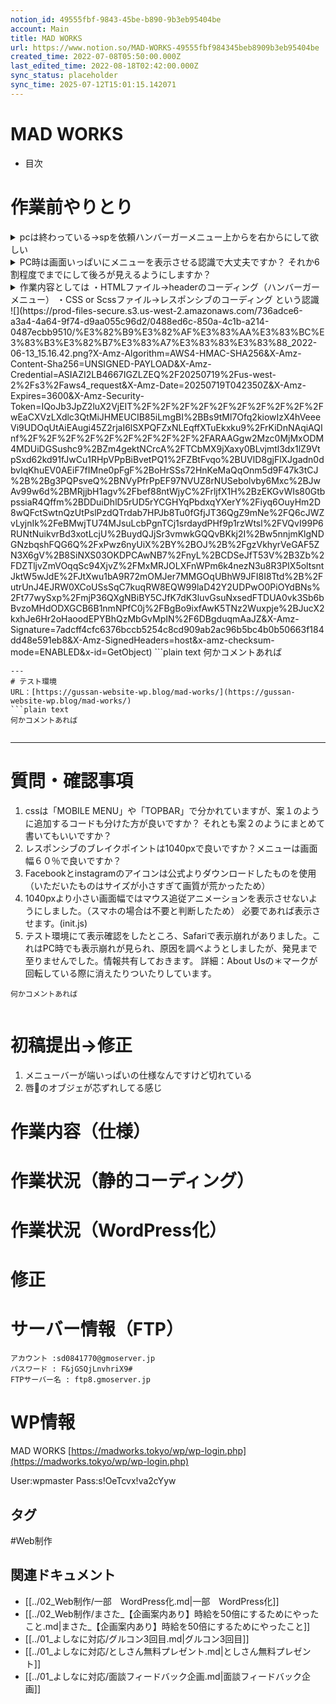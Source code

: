 ```yaml
---
notion_id: 49555fbf-9843-45be-b890-9b3eb95404be
account: Main
title: MAD WORKS
url: https://www.notion.so/MAD-WORKS-49555fbf984345beb8909b3eb95404be
created_time: 2022-07-08T05:50:00.000Z
last_edited_time: 2022-08-18T02:42:00.000Z
sync_status: placeholder
sync_time: 2025-07-12T15:01:15.142071
---
```

# MAD WORKS

  - 目次
  # 作業前やりとり
  <details>
  <summary>pcは終わっている→spを依頼ハンバーガーメニュー上からを右からにして欲しい</summary>
  </details>
  <details>
  <summary>PC時は画面いっぱいにメニューを表示させる認識で大丈夫ですか？
それか6割程度でまでにして後ろが見えるようにしますか？</summary>
  </details>
  <details>
  <summary>作業内容としては
・HTMLファイル→headerのコーディング（ハンバーガーメニュー）
・CSS or Scssファイル→レスポンシブのコーディング
という認識</summary>
  </details>
  ![](https://prod-files-secure.s3.us-west-2.amazonaws.com/736adce6-a3a4-4a64-9f74-d9aa055c96d2/0488ed6c-850a-4c1b-a214-0487ecbb9510/%E3%82%B9%E3%82%AF%E3%83%AA%E3%83%BC%E3%83%B3%E3%82%B7%E3%83%A7%E3%83%83%E3%83%88_2022-06-13_15.16.42.png?X-Amz-Algorithm=AWS4-HMAC-SHA256&X-Amz-Content-Sha256=UNSIGNED-PAYLOAD&X-Amz-Credential=ASIAZI2LB4667IGZLZEQ%2F20250719%2Fus-west-2%2Fs3%2Faws4_request&X-Amz-Date=20250719T042350Z&X-Amz-Expires=3600&X-Amz-Security-Token=IQoJb3JpZ2luX2VjEIT%2F%2F%2F%2F%2F%2F%2F%2F%2F%2FwEaCXVzLXdlc3QtMiJHMEUCIB85iLmgBI%2BBs9tMl7Ofq2kiowIzX4hVeeeVi9UDOqUtAiEAugi45Z2rjaI6lSXPQFZxNLEqffXTuEkxku9%2FrKiDnNAqiAQInf%2F%2F%2F%2F%2F%2F%2F%2F%2F%2FARAAGgw2Mzc0MjMxODM4MDUiDGSushc9%2BZm4gektNCrcA%2FTCbMX9jXaxy0BLvjmtl3dx1lZ9VtpSxd62kd91fJwCu1RHpVPpBiBvetPQ1%2FZBtFvqo%2BUVlD8gjFlXJgadn0dbvlqKhuEV0AEiF7fIMne0pFgF%2BoHrSSs72HnKeMaQqOnm5d9F47k3tCJ%2B%2Bg3PQPsveQ%2BNVyPfrPpEF97NVUZ8rNUSebolvby6Mxc%2BJwAv99w6d%2BMRjjbH1agv%2Fbef88ntWjyC%2FrljfX1H%2BzEKGvWIs80GtbpssiaR4Qffm%2BDDuiDhlD5rUD5rYCGHYqPbdxqYXerY%2Fiyq6OuyHm2D8wQFctSwtnQzUtPslPzdQTrdab7HPJb8Tu0fGfjJT36QgZ9mNe%2FQ6cJWZvLyjnIk%2FeBMwjTU74MJsuLcbPgnTCj1srdaydPHf9p1rzWtsl%2FVQvI99P6RUNtNuikvrBd3xotLcjU%2BuydQJjSr3vmwkGQQvBKkj2I%2Bw5nnjmKlgNDGNzbqshFQG6Q%2FxPwz6nyUiX%2BY%2BOJ%2B%2FgzVkhyrVeGAF5ZN3X6gV%2B8SiNXS03OKDPCAwNB7%2FnyL%2BCDSeJfT53V%2B3Zb%2FDZTljvZmVOqqSc94XjvZ%2FMxMRJOLXFnWPm6k4nezN3u8R3PIX5oltsntJktW5wJdE%2FJtXwu1bA9R72mOMJer7MMGOqUBhW9JFI8I8Ttd%2B%2FutrUnJ4EJRW0XCoUSsSqC7kuqRW8EQW99laD42Y2UDPwO0PiOYdBNs%2Ft77wySxp%2FmjP36QXgNBiBY5CJfK7dK3luvGsuNxsedFTDUA0vk3Sb6bBvzoMHdODXGCB6B1nmNPfC0j%2FBgBo9ixfAwK5TNz2Wuxpje%2BJucX2kxhJe6Hr2oHaoodEPYBhQzMbGvMpIN%2F6DBgduqmAaJZ&X-Amz-Signature=7adcff4cfc6376bccb5254c8cd909ab2ac96b5bc4b0b50663f184dd48e591eb8&X-Amz-SignedHeaders=host&x-amz-checksum-mode=ENABLED&x-id=GetObject)
  ```plain text
何かコメントあれば


  ```
  ---
  # テスト環境
  URL：[https://gussan-website-wp.blog/mad-works/](https://gussan-website-wp.blog/mad-works/)
  ```plain text
何かコメントあれば


  ```
  ---
  # 質問・確認事項
  1. cssは「MOBILE MENU」や「TOPBAR」で分かれていますが、案１のように追加するコードも分けた方が良いですか？
それとも案２のようにまとめて書いてもいいですか？
  1. レスポンシブのブレイクポイントは1040pxで良いですか？メニューは画面幅６０％で良いですか？
  1. Facebookとinstagramのアイコンは公式よりダウンロードしたものを使用（いただいたものはサイズが小さすぎて画質が荒かったため）
  1. 1040pxより小さい画面幅ではマウス追従アニメーションを表示させないようにしました。（スマホの場合は不要と判断したため）
必要であれば表示させます。(init.js)
  1. テスト環境にて表示確認をしたところ、Safariで表示崩れがありました。これはPC時でも表示崩れが見られ、原因を調べようとしましたが、発見まで至りませんでした。情報共有しておきます。
詳細：About Usの＊マークが回転している際に消えたりついたりしています。
  ```plain text
何かコメントあれば


  ```
  # 初稿提出→修正
  1. メニューバーが端いっぱいの仕様なんですけど切れている
  1. 唇💋のオブジェが芯ずれしてる感じ
  # 作業内容（仕様）
  # 作業状況（静的コーディング）
  # 作業状況（WordPress化）
  # 修正
  # サーバー情報（FTP）
  ```plain text
アカウント :sd0841770@gmoserver.jp
パスワード : F&jGSQjLnvhriX9#
FTPサーバー名 : ftp8.gmoserver.jp
  ```
  # WP情報
  MAD WORKS
[https://madworks.tokyo/wp/wp-login.php](https://madworks.tokyo/wp/wp-login.php)

User:wpmaster
Pass:s!OeTcvx!va2cYyw
  

## タグ

#Web制作 

## 関連ドキュメント

- [[../02_Web制作/一部　WordPress化.md|一部　WordPress化]]
- [[../02_Web制作/まさた_【企画案内あり】時給を50倍にするためにやったこと.md|まさた_【企画案内あり】時給を50倍にするためにやったこと]]
- [[../01_よしなに対応/グルコン3回目.md|グルコン3回目]]
- [[../01_よしなに対応/としさん無料プレゼント.md|としさん無料プレゼント]]
- [[../01_よしなに対応/面談フィードバック企画.md|面談フィードバック企画]]
